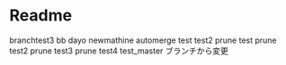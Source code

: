 # Readme

branchtest3
bb
dayo
newmathine
automerge
test
test2
prune test
prune test2
prune test3
prune test4
test_master
ブランチから変更